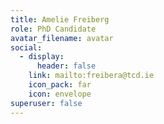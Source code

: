 ```yaml
---
title: Amelie Freiberg
role: PhD Candidate
avatar_filename: avatar
social:
  - display:
      header: false
    link: mailto:freibera@tcd.ie
    icon_pack: far
    icon: envelope
superuser: false
---
```

